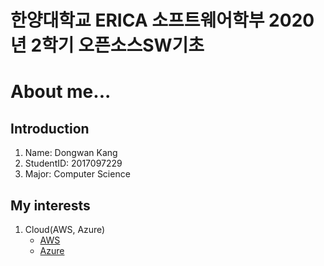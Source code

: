 # 한양대학교 ERICA 소프트웨어학부 2020년 2학기 오픈소스SW기초

# About me...

## Introduction
1. Name: Dongwan Kang
2. StudentID: 2017097229
3. Major: Computer Science

## My interests
1. Cloud(AWS, Azure)
    * [AWS](https://aws.amazon.com)
    * [Azure](https://azure.microsoft.com)
